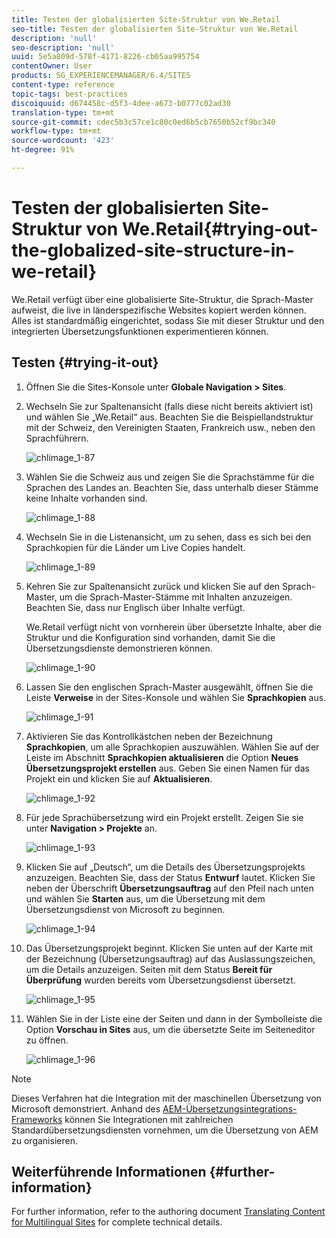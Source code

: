 ```yaml
---
title: Testen der globalisierten Site-Struktur von We.Retail
seo-title: Testen der globalisierten Site-Struktur von We.Retail
description: 'null'
seo-description: 'null'
uuid: 5e5a809d-578f-4171-8226-cb65aa995754
contentOwner: User
products: SG_EXPERIENCEMANAGER/6.4/SITES
content-type: reference
topic-tags: best-practices
discoiquuid: d674458c-d5f3-4dee-a673-b0777c02ad30
translation-type: tm+mt
source-git-commit: cdec5b3c57ce1c80c0ed6b5cb7650b52cf9bc340
workflow-type: tm+mt
source-wordcount: '423'
ht-degree: 91%

---
```



# Testen der globalisierten Site-Struktur von We.Retail{#trying-out-the-globalized-site-structure-in-we-retail}

We.Retail verfügt über eine globalisierte Site-Struktur, die Sprach-Master aufweist, die live in länderspezifische Websites kopiert werden können. Alles ist standardmäßig eingerichtet, sodass Sie mit dieser Struktur und den integrierten Übersetzungsfunktionen experimentieren können.

## Testen {#trying-it-out}

1. Öffnen Sie die Sites-Konsole unter **Globale Navigation > Sites**.
1. Wechseln Sie zur Spaltenansicht (falls diese nicht bereits aktiviert ist) und wählen Sie „We.Retail“ aus. Beachten Sie die Beispiellandstruktur mit der Schweiz, den Vereinigten Staaten, Frankreich usw., neben den Sprachführern.

   ![chlimage_1-87](assets/chlimage_1-87.png)

1. Wählen Sie die Schweiz aus und zeigen Sie die Sprachstämme für die Sprachen des Landes an. Beachten Sie, dass unterhalb dieser Stämme keine Inhalte vorhanden sind.

   ![chlimage_1-88](assets/chlimage_1-88.png)

1. Wechseln Sie in die Listenansicht, um zu sehen, dass es sich bei den Sprachkopien für die Länder um Live Copies handelt.

   ![chlimage_1-89](assets/chlimage_1-89.png)

1. Kehren Sie zur Spaltenansicht zurück und klicken Sie auf den Sprach-Master, um die Sprach-Master-Stämme mit Inhalten anzuzeigen. Beachten Sie, dass nur Englisch über Inhalte verfügt.

   We.Retail verfügt nicht von vornherein über übersetzte Inhalte, aber die Struktur und die Konfiguration sind vorhanden, damit Sie die Übersetzungsdienste demonstrieren können.

   ![chlimage_1-90](assets/chlimage_1-90.png)

1. Lassen Sie den englischen Sprach-Master ausgewählt, öffnen Sie die Leiste **Verweise** in der Sites-Konsole und wählen Sie **Sprachkopien** aus.

   ![chlimage_1-91](assets/chlimage_1-91.png)

1. Aktivieren Sie das Kontrollkästchen neben der Bezeichnung **Sprachkopien**, um alle Sprachkopien auszuwählen. Wählen Sie auf der Leiste im Abschnitt **Sprachkopien aktualisieren** die Option **Neues Übersetzungsprojekt erstellen** aus. Geben Sie einen Namen für das Projekt ein und klicken Sie auf **Aktualisieren**.

   ![chlimage_1-92](assets/chlimage_1-92.png)

1. Für jede Sprachübersetzung wird ein Projekt erstellt. Zeigen Sie sie unter **Navigation > Projekte** an.

   ![chlimage_1-93](assets/chlimage_1-93.png)

1. Klicken Sie auf „Deutsch“, um die Details des Übersetzungsprojekts anzuzeigen. Beachten Sie, dass der Status **Entwurf** lautet. Klicken Sie neben der Überschrift **Übersetzungsauftrag** auf den Pfeil nach unten und wählen Sie **Starten** aus, um die Übersetzung mit dem Übersetzungsdienst von Microsoft zu beginnen.

   ![chlimage_1-94](assets/chlimage_1-94.png)

1. Das Übersetzungsprojekt beginnt. Klicken Sie unten auf der Karte mit der Bezeichnung (Übersetzungsauftrag) auf das Auslassungszeichen, um die Details anzuzeigen. Seiten mit dem Status **Bereit für Überprüfung** wurden bereits vom Übersetzungsdienst übersetzt.

   ![chlimage_1-95](assets/chlimage_1-95.png)

1. Wählen Sie in der Liste eine der Seiten und dann in der Symbolleiste die Option **Vorschau in Sites** aus, um die übersetzte Seite im Seiteneditor zu öffnen.

   ![chlimage_1-96](assets/chlimage_1-96.png)

>[!NOTE]
>
>Dieses Verfahren hat die Integration mit der maschinellen Übersetzung von Microsoft demonstriert. Anhand des [AEM-Übersetzungsintegrations-Frameworks](/help/sites-administering/translation.md) können Sie Integrationen mit zahlreichen Standardübersetzungsdiensten vornehmen, um die Übersetzung von AEM zu organisieren.

## Weiterführende Informationen {#further-information}

For further information, refer to the authoring document [Translating Content for Multilingual Sites](/help/sites-administering/translation.md) for complete technical details.
